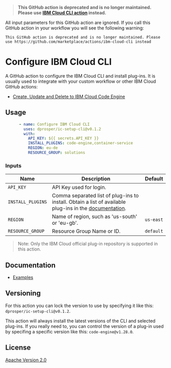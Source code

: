 > **This GitHub action is deprecated and is no longer maintained. Please use [IBM Cloud CLI action](https://github.com/marketplace/actions/ibm-cloud-cli) instead.**

All input parameters for this GitHub action are ignored. If you call this GitHub action in your
workflow you will see the following warning:

```text
This GitHub action is deprecated and is no longer maintained. Please use https://github.com/marketplace/actions/ibm-cloud-cli instead
```


# Configure IBM Cloud CLI

A GitHub action to configure the IBM Cloud CLI and install plug-ins. It is usually used to integrate with your custom workflow or other IBM Cloud GitHub actions:

* [Create, Update and Delete to IBM Cloud Code Engine](https://github.com/dprosper/icce-cud-cli)

## Usage

```yml
      - name: Configure IBM Cloud CLI
        uses: dprosper/ic-setup-cli@v0.1.2
        with:
          API_KEY: ${{ secrets.API_KEY }}
          INSTALL_PLUGINS: code-engine,container-service
          REGION: eu-de
          RESOURCE_GROUP: solutions
```

### Inputs

| Name | Description | Default |
| --- | --- | --- |
| `API_KEY` | API Key used for login. | |
| `INSTALL_PLUGINS` | Comma separated list of plug-ins to install. Obtain a list of available plug-ins in the [documentation](https://cloud.ibm.com/docs/cli). | |
| `REGION` | Name of region, such as 'us-south' or 'eu-gb'. | `us-east` |
| `RESOURCE_GROUP` | Resource Group Name or ID. | `default` |

> Note: Only the IBM Cloud official plug-in repository is supported in this action.

## Documentation

- [Examples](docs/examples.md)

## Versioning

For this action you can lock the version to use by specifying it like this: `dprosper/ic-setup-cli@v0.1.2`. 

This action will always install the latest versions of the CLI and selected plug-ins. If you really need to, you can control the version of a plug-in used by specifing a specific version like this: `code-engine@v1.28.0`.

## License

[Apache Version 2.0](LICENSE)